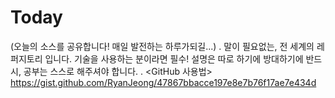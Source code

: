 # Today
(오늘의 소스를 공유합니다! 매일 발전하는 하루가되길...)
.
<GitHub>
말이 필요없는, 전 세계의 레퍼지토리 입니다.
기술을 사용하는 분이라면 필수! 설명은 따로 하기에 방대하기에 반드시, 
공부는 스스로 해주셔야 합니다.
. 
<GitHub 사용법>
https://gist.github.com/RyanJeong/47867bbacce197e8e7b76f17ae7e434d
